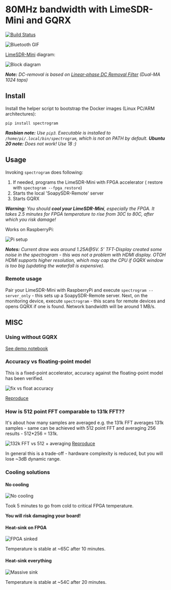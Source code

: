 # 80MHz bandwidth with LimeSDR-Mini and GQRX
[![Build Status](https://travis-ci.org/gasparka/spectrogram.svg?branch=master)](https://travis-ci.org/gasparka/spectrogram)

![Bluetooth GIF](https://github.com/gasparka/spectrogram/blob/master/doc/demo.gif "Demo")

[LimeSDR-Mini](https://www.crowdsupply.com/lime-micro/limesdr-mini) diagram:

![Block diagram](https://github.com/gasparka/spectrogram/blob/master/doc/lime_and_diagram.jpg "Diagram")

_**Note:** DC-removal is based on [Linear-phase DC Removal Filter](https://www.dsprelated.com/showarticle/58.php) (Dual-MA 1024 taps)_

## Install

Install the helper script to bootstrap the Docker images (Linux PC/ARM architectures):

```pip install spectrogram```

_**Rasbian note:** Use ```pip3```. Executable is installed to ```/home/pi/.local/bin/spectrogram```, which is not on PATH by default._
_**Ubuntu 20 note:** Does not work! Use 18 :)_

## Usage

Invoking ```spectrogram``` does following:
1. If needed, programs the LimeSDR-Mini with FPGA accelerator ( restore with ``spectogram --fpga_restore``)
2. Starts the local 'SoapySDR-Remote' server
3. Starts GQRX

_**Warning:** You should **cool your LimeSDR-Mini**, especially the FPGA. It takes 2.5 minutes for FPGA temperature to rise from 30C to 80C, after which you risk damage!_

Works on RaspberryPi:

![Pi setup](https://github.com/gasparka/spectrogram/blob/master/doc/lime_mini_screen.jpg "lime_mini_screen")

_**Notes:** Current draw was around 1.25A@5V. 5’ TFT-Display created some noise in the spectrogram - this was not a problem with HDMI display.
OTOH HDMI supports higher resolution, which may cap the CPU if GQRX window is too big (updating the waterfall is expensive)._

### Remote usage

Pair your LimeSDR-Mini with RaspberryPi and execute ```spectrogram --server_only``` - this sets up a SoapySDR-Remote server.
Next, on the monitoring device, execute ```spectrogram``` - this scans for remote devices and opens GQRX if one is found.
Network bandwidth will be around 1 MB/s.


## MISC

### Using without GQRX
[See demo notebook](https://github.com/gasparka/spectrogram/blob/master/doc/usage_demo.ipynb)

### Accuracy vs floating-point model

This is a fixed-point accelerator, accuracy against the floating-point model has been verified.


![fix vs float accuracy](https://github.com/gasparka/spectrogram/blob/master/doc/fix_vs_float.png)

[Reproduce](https://github.com/gasparka/pyha/blob/develop/pyha/applications/spectrogram_limesdr/spectrogram_limesdr.ipynb)

### How is 512 point FFT comparable to 131k FFT??
It's about how many samples are averaged e.g. the 131k FFT averages 131k samples - same can be achieved with 512 point FFT and averaging 256 results - 512*256 = 131k.

![132k FFT vs 512 + averaging](https://github.com/gasparka/spectrogram/blob/master/doc/131k_vs_512.png)
[Reproduce](https://github.com/gasparka/spectrogram/blob/master/doc/131k_vs_512.ipynb)

In general this is a trade-off - hardware complexity is reduced, but you will lose ~3dB dynamic range.

### Cooling solutions

#### No cooling

![No cooling](https://github.com/gasparka/spectrogram/blob/master/doc/no_cools.JPG)

Took 5 minutes to go from cold to critical FPGA temperature.

**You will risk damaging your board!**


#### Heat-sink on FPGA

![FPGA sinked](https://github.com/gasparka/spectrogram/blob/master/doc/fpga_cools.JPG)

Temperature is stable at ~65C after 10 minutes.


#### Heat-sink everything

![Massive sink](https://github.com/gasparka/spectrogram/blob/master/doc/all_cools.JPG)

Temperature is stable at ~54C after 20 minutes.
